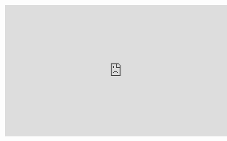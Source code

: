 <iframe width="768" height="432" src="https://miro.com/app/live-embed/uXjVM8xV3c0=/?moveToViewport=-503,-263,1004,525&embedId=710469941912" frameborder="0" scrolling="no" allow="fullscreen; clipboard-read; clipboard-write" allowfullscreen></iframe>
